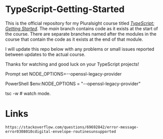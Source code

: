 # TypeScript-Getting-Started

This is the official repository for my Pluralsight course titled [*TypeScript: Getting Started*](https://app.pluralsight.com/library/courses/typescript-getting-started/table-of-contents). 
The *main* branch contains code as it 
exists at the start of the course. There are separate branches named after the modules in the course that contain the code as it 
exists at the end of that module.

I will update this repo below with any problems or small issues reported between updates to the actual course.

Thanks for watching and good luck on your TypeScript projects!

Prompt
set NODE_OPTIONS=--openssl-legacy-provider

PowerShell
$env:NODE_OPTIONS = "--openssl-legacy-provider"

tsc -w # watch mode.

# Links

```
https://stackoverflow.com/questions/69692842/error-message-error0308010cdigital-envelope-routinesunsupported
```